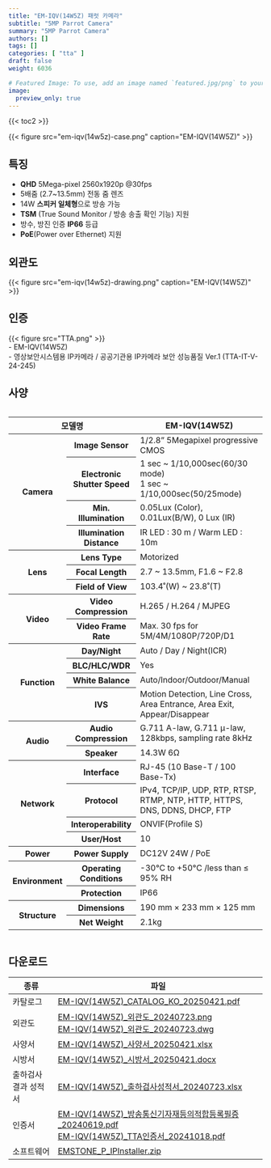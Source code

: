 ```yaml
---
title: "EM-IQV(14W5Z) 패럿 카메라"
subtitle: "5MP Parrot Camera"
summary: "5MP Parrot Camera"
authors: []
tags: []
categories: [ "tta" ]
draft: false
weight: 6036

# Featured Image: To use, add an image named `featured.jpg/png` to your page's folder.
image:
  preview_only: true
---
```


{{< toc2 >}}

<div class="container">
<div class="row justify-content-center align-items-center">
<div class="col-sm-8">

{{< figure src="em-iqv(14w5z)-case.png" caption="EM-IQV(14W5Z)" >}}

</div>
</div>
</div>

<div class="container">
<div class="row justify-content-center">
<div class="col-sm-8 pl-0">

## 특징

- **QHD** 5Mega-pixel 2560x1920p @30fps
- 5배줌 (2.7~13.5mm) 전동 줌 렌즈
- 14W **스피커 일체형**으로 방송 가능
- **TSM** (True Sound Monitor / 방송 송출 확인 기능) 지원
- 방수, 방진 인증 **IP66** 등급
- **PoE**(Power over Ethernet) 지원

</div>
<div class="col-sm-4 pl-0">

## 외관도

{{< figure src="em-iqv(14w5z)-drawing.png" caption="EM-IQV(14W5Z)" >}}

</div>
</div>
</div>

## 인증
<div class="container">
<div class="row align-items-top">
<div class="col-sm-1">
{{< figure src="TTA.png" >}} 
</div>
<div class="col-sm-11">
- EM-IQV(14W5Z)<br>
- 영상보안시스템용 IP카메라 / 공공기관용 IP카메라 보안 성능품질 Ver.1 (TTA-IT-V-24-245)
</div>
</div>
</div>

## 사양

<div style="overflow-x: auto">
<table class="spec">
<thead>
<tr>
<th colspan="2">모델명</th>
<th>EM-IQV(14W5Z)</th>
</tr>
</thead>
<tbody>
<tr>
<th rowspan="4">Camera</th>
<th>Image Sensor</th>
<td>1/2.8” 5Megapixel progressive CMOS</td>
</tr>
<tr>
<th>Electronic<br>Shutter Speed</th>
<td>1 sec ~ 1/10,000sec(60/30 mode)<br>1 sec ~ 1/10,000sec(50/25mode)</td>
</tr>
<tr>
<th>Min. Illumination</th>
<td>0.05Lux (Color), 0.01Lux(B/W), 0 Lux (IR)</td>
</tr>
<tr>
<th>Illumination Distance</th>
<td>IR LED : 30 m / Warm LED : 10m</td>
</tr>
<tr>
<th rowspan="3">Lens</th>
<th>Lens Type</th>
<td>Motorized</td>
</tr>
<tr>
<th>Focal Length</th>
<td>2.7 ~ 13.5mm, F1.6 ~ F2.8</td>
</tr>
<tr>
<th>Field of View</th>
<td>103.4˚(W) ~ 23.8˚(T)</td>
</tr>
<tr>
<th rowspan="2">Video</th>
<th>Video Compression</th>
<td>H.265 / H.264 / MJPEG</td>
</tr>
<tr>
<th>Video Frame Rate</th>
<td>Max. 30 fps for 5M/4M/1080P/720P/D1</td>
</tr>
<tr>
<th rowspan="4">Function</th>
<th>Day/Night</th>
<td>Auto / Day / Night(ICR)</td>
</tr>
<tr>
<th>BLC/HLC/WDR</th>
<td>Yes</td>
</tr>
<tr>
<th>White Balance</th>
<td>Auto/Indoor/Outdoor/Manual</td>
</tr>
<tr>
<th>IVS</th>
<td>Motion Detection, Line Cross, Area Entrance, Area Exit, Appear/Disappear</td>
</tr>
<tr>
<th rowspan="2">Audio</th>
<th>Audio Compression</th>
<td>G.711 A-law, G.711 μ-law, 128kbps, sampling rate 8kHz</td>
</tr>
<tr>
<th>Speaker</th>
<td>14.3W 6Ω</td>
</tr>
<tr>
<th rowspan="4">Network</th>
<th>Interface</th>
<td>RJ-45 (10 Base-T / 100 Base-Tx)</td>
</tr>
<tr>
<th>Protocol</th>
<td>IPv4, TCP/IP, UDP, RTP, RTSP, RTMP, NTP, HTTP, HTTPS, DNS, DDNS, DHCP, FTP</td>
</tr>
<tr>
<th>Interoperability</th>
<td>ONVIF(Profile S)</td>
</tr>
<tr>
<th>User/Host</th>
<td>10</td>
</tr>
<tr>
<th rowspan>Power</th>
<th>Power Supply</th>
<td>DC12V 24W / PoE</td>
</tr>
<tr>
<th rowspan="2">Environment</th>
<th>Operating Conditions</th>
<td>-30°C to +50°C /less than ≤ 95% RH</td>
</tr>
<tr>
<th>Protection</th>
<td>IP66</td>
</tr>
<tr>
<th rowspan="2">Structure</th>
<th>Dimensions</th>
<td>190 mm × 233 mm × 125 mm</td>
</tr>
<tr>
<th>Net Weight</th>
<td>2.1kg</td>
</tr>

</tbody>
</table>
</div>

## 다운로드

종류 | 파일
---- | ----
카탈로그 | [EM-IQV(14W5Z)_CATALOG_KO_20250421.pdf](https://www.emstone.com/data/sales/ko/EM-IQV(14W5Z)_CATALOG_KO_20250421.pdf)
외관도 | [EM-IQV(14W5Z)_외관도_20240723.png](https://www.emstone.com/data/sales/ko/EM-IQV(14W5Z)_외관도_20240723.png)<br>[EM-IQV(14W5Z)_외관도_20240723.dwg](https://www.emstone.com/data/sales/ko/EM-IQV(14W5Z)_외관도_20240723.dwg)
사양서 | [EM-IQV(14W5Z)_사양서_20250421.xlsx](https://www.emstone.com/data/sales/ko/EM-IQV(14W5Z)_사양서_20250421.xlsx)
시방서 | [EM-IQV(14W5Z)_시방서_20250421.docx](https://www.emstone.com/data/sales/ko/EM-IQV(14W5Z)_시방서_20250421.docx)
출하검사 결과 성적서 | [EM-IQV(14W5Z)_출하검사성적서_20240723.xlsx](https://www.emstone.com/data/sales/ko/EM-IQV(14W5Z)_출하검사성적서_20240723.xlsx)
인증서 | [EM-IQV(14W5Z)_방송통신기자재등의적합등록필증_20240619.pdf](https://www.emstone.com/data/sales/ko/EM-IQV(14W5Z)_방송통신기자재등의적합등록필증_20240619.pdf)<br>[EM-IQV(14W5Z)_TTA인증서_20241018.pdf](https://www.emstone.com/data/sales/ko/EM-IQV(14W5Z)_TTA인증서_20241018.pdf)
소프트웨어 | [EMSTONE_P_IPInstaller.zip](https://www.emstone.com/data/sales/ko/EMSTONE_P_IPInstaller.zip)
